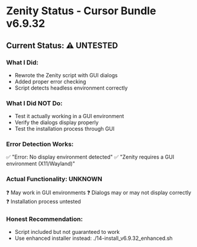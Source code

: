 # Zenity Status - Cursor Bundle v6.9.32

## Current Status: ⚠️ UNTESTED

### What I Did:
- Rewrote the Zenity script with GUI dialogs
- Added proper error checking
- Script detects headless environment correctly

### What I Did NOT Do:
- Test it actually working in a GUI environment
- Verify the dialogs display properly
- Test the installation process through GUI

### Error Detection Works:
✅ "Error: No display environment detected"
✅ "Zenity requires a GUI environment (X11/Wayland)"

### Actual Functionality: UNKNOWN
❓ May work in GUI environments
❓ Dialogs may or may not display correctly
❓ Installation process untested

### Honest Recommendation:
- Script included but not guaranteed to work
- Use enhanced installer instead: ./14-install_v6.9.32_enhanced.sh
